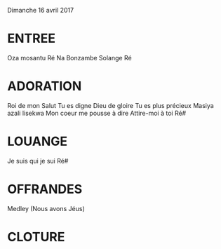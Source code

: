 Dimanche 16 avril 2017

# ENTREE
Oza mosantu Ré
Na Bonzambe Solange Ré

# ADORATION
Roi de mon Salut 
Tu es digne
Dieu de gloire
Tu es plus précieux
Masiya azali lisekwa
Mon coeur me pousse à dire
Attire-moi à toi Ré#

# LOUANGE
Je suis qui je sui Ré#
 
# OFFRANDES
Medley (Nous avons Jéus)

# CLOTURE
